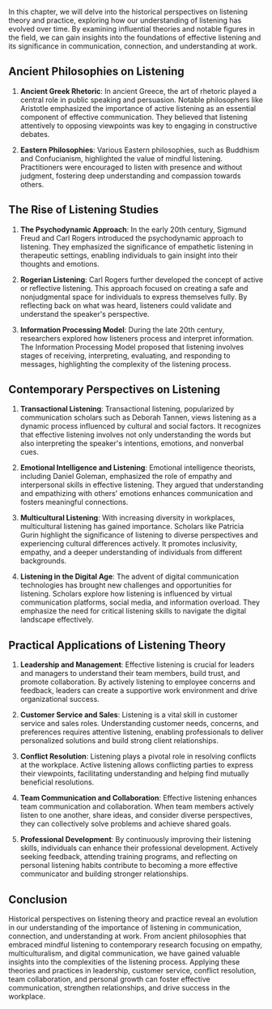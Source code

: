 
In this chapter, we will delve into the historical perspectives on listening theory and practice, exploring how our understanding of listening has evolved over time. By examining influential theories and notable figures in the field, we can gain insights into the foundations of effective listening and its significance in communication, connection, and understanding at work.

## Ancient Philosophies on Listening

1. **Ancient Greek Rhetoric**: In ancient Greece, the art of rhetoric played a central role in public speaking and persuasion. Notable philosophers like Aristotle emphasized the importance of active listening as an essential component of effective communication. They believed that listening attentively to opposing viewpoints was key to engaging in constructive debates.
    
2. **Eastern Philosophies**: Various Eastern philosophies, such as Buddhism and Confucianism, highlighted the value of mindful listening. Practitioners were encouraged to listen with presence and without judgment, fostering deep understanding and compassion towards others.
    

## The Rise of Listening Studies

1. **The Psychodynamic Approach**: In the early 20th century, Sigmund Freud and Carl Rogers introduced the psychodynamic approach to listening. They emphasized the significance of empathetic listening in therapeutic settings, enabling individuals to gain insight into their thoughts and emotions.
    
2. **Rogerian Listening**: Carl Rogers further developed the concept of active or reflective listening. This approach focused on creating a safe and nonjudgmental space for individuals to express themselves fully. By reflecting back on what was heard, listeners could validate and understand the speaker's perspective.
    
3. **Information Processing Model**: During the late 20th century, researchers explored how listeners process and interpret information. The Information Processing Model proposed that listening involves stages of receiving, interpreting, evaluating, and responding to messages, highlighting the complexity of the listening process.
    

## Contemporary Perspectives on Listening

1. **Transactional Listening**: Transactional listening, popularized by communication scholars such as Deborah Tannen, views listening as a dynamic process influenced by cultural and social factors. It recognizes that effective listening involves not only understanding the words but also interpreting the speaker's intentions, emotions, and nonverbal cues.
    
2. **Emotional Intelligence and Listening**: Emotional intelligence theorists, including Daniel Goleman, emphasized the role of empathy and interpersonal skills in effective listening. They argued that understanding and empathizing with others' emotions enhances communication and fosters meaningful connections.
    
3. **Multicultural Listening**: With increasing diversity in workplaces, multicultural listening has gained importance. Scholars like Patricia Gurin highlight the significance of listening to diverse perspectives and experiencing cultural differences actively. It promotes inclusivity, empathy, and a deeper understanding of individuals from different backgrounds.
    
4. **Listening in the Digital Age**: The advent of digital communication technologies has brought new challenges and opportunities for listening. Scholars explore how listening is influenced by virtual communication platforms, social media, and information overload. They emphasize the need for critical listening skills to navigate the digital landscape effectively.
    

## Practical Applications of Listening Theory

1. **Leadership and Management**: Effective listening is crucial for leaders and managers to understand their team members, build trust, and promote collaboration. By actively listening to employee concerns and feedback, leaders can create a supportive work environment and drive organizational success.
    
2. **Customer Service and Sales**: Listening is a vital skill in customer service and sales roles. Understanding customer needs, concerns, and preferences requires attentive listening, enabling professionals to deliver personalized solutions and build strong client relationships.
    
3. **Conflict Resolution**: Listening plays a pivotal role in resolving conflicts at the workplace. Active listening allows conflicting parties to express their viewpoints, facilitating understanding and helping find mutually beneficial resolutions.
    
4. **Team Communication and Collaboration**: Effective listening enhances team communication and collaboration. When team members actively listen to one another, share ideas, and consider diverse perspectives, they can collectively solve problems and achieve shared goals.
    
5. **Professional Development**: By continuously improving their listening skills, individuals can enhance their professional development. Actively seeking feedback, attending training programs, and reflecting on personal listening habits contribute to becoming a more effective communicator and building stronger relationships.
    

## Conclusion

Historical perspectives on listening theory and practice reveal an evolution in our understanding of the importance of listening in communication, connection, and understanding at work. From ancient philosophies that embraced mindful listening to contemporary research focusing on empathy, multiculturalism, and digital communication, we have gained valuable insights into the complexities of the listening process. Applying these theories and practices in leadership, customer service, conflict resolution, team collaboration, and personal growth can foster effective communication, strengthen relationships, and drive success in the workplace.
